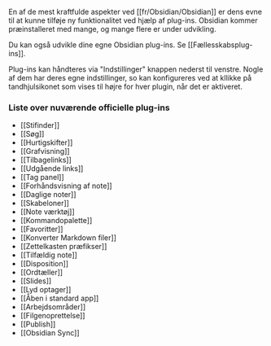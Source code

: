 En af de mest kraftfulde aspekter ved [[fr/Obsidian/Obsidian]] er dens evne til at kunne tilføje ny funktionalitet ved hjælp af plug-ins. Obsidian kommer præinstalleret med mange, og mange flere er under udvikling.

Du kan også udvikle dine egne Obsidian plug-ins. Se [[Fællesskabsplug-ins]].

Plug-ins kan håndteres via "Indstillinger" knappen nederst til venstre. Nogle af dem har deres egne indstillinger, so kan konfigureres ved at kllikke på tandhjulsikonet som vises til højre for hver plugin, når det er aktiveret.

### Liste over nuværende officielle plug-ins

- [[Stifinder]]
- [[Søg]]
- [[Hurtigskifter]]
- [[Grafvisning]]
- [[Tilbagelinks]]
- [[Udgående links]]
- [[Tag panel]]
- [[Forhåndsvisning af note]]
- [[Daglige noter]]
- [[Skabeloner]]
- [[Note værktøj]]
- [[Kommandopalette]]
- [[Favoritter]]
- [[Konverter Markdown filer]]
- [[Zettelkasten præfikser]]
- [[Tilfældig note]]
- [[Disposition]]
- [[Ordtæller]]
- [[Slides]]
- [[Lyd optager]]
- [[Åben i standard app]]
- [[Arbejdsområder]]
- [[Filgenoprettelse]]
- [[Publish]]
- [[Obsidian Sync]]
